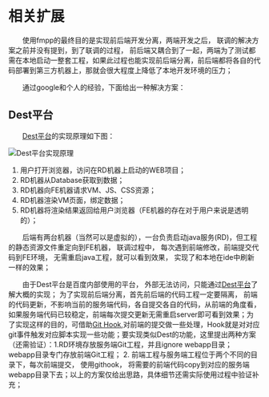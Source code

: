 # 相关扩展

&emsp;&emsp;使用fmpp的最终目的是实现前后端开发分离，两端开发之后， 联调的解决方案之前并没有提到，到了联调的过程， 前后端又耦合到了一起，两端为了测试都需在本地启动一整套工程，如果此过程也能实现前后端分离，前后端都将各自的代码部署到第三方机器上，那就会很大程度上降低了本地开发环境的压力；

&emsp;&emsp;通过google和个人的经验，下面给出一种解决方案：

## Dest平台

&emsp;&emsp;[Dest平台](http://www.chesi.xyz/article?type2st=&articleId=1443168681273)的实现原理如下图：

![Dest平台实现原理](http://www.chesi.xyz/img/dest_02.png)

1. 用户打开浏览器，访问在RD机器上启动的WEB项目；
2. RD机器从Database获取到数据；
3. RD机器向FE机器请求VM、JS、CSS资源；
4. RD机器渲染VM页面，绑定数据；
5. RD机器将渲染结果返回给用户浏览器（FE机器的存在对于用户来说是透明的）；

&emsp;&emsp;后端有两台机器（当然可以是虚拟的），一台负责启动java服务(RD)，但工程的静态资源文件重定向到FE机器， 联调过程中， 每次遇到前端修改，前端提交代码到FE环境， 无需重启java工程，就可以看到效果， 实现了和本地在ide中刷新一样的效果；


&emsp;&emsp;由于Dest平台是百度内部使用的平台， 外部无法访问，只能通过[Dest平台](http://www.chesi.xyz/article?type2st=&articleId=1443168681273)了解大概的实现； 为了实现前后端分离，首先前后端的代码工程一定要隔离， 前端的代码更新，不影响当前的服务端代码，各自提交各自的代码，从前端的角度看，如果服务端代码已较稳定，前端每次提交更新无需重启server即可看到效果；为了实现这样的目的，可借助[Git Hook](https://git-scm.com/book/zh/v1/%E8%87%AA%E5%AE%9A%E4%B9%89-Git-Git%E6%8C%82%E9%92%A9),对前端的提交做一些处理，Hook就是对对应git事件触发对应脚本实现一些功能；要实现类似Dest的功能，这里提出两种方案（还需验证）：1.RD环境存放服务端Git工程，并且ignore webapp目录； webapp目录专门存放前端Git工程； 2. 前端工程与服务端工程位于两个不同的目录下，每次前端提交， 使用githook， 将需要的前端代码copy到对应的服务端webapp目录下去；以上的方案仅给出思路，具体细节还需实际使用过程中验证补充；

